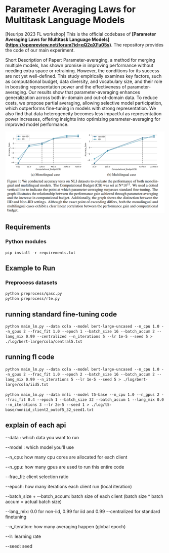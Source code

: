 # Parameter Averaging Laws for Multitask Language Models

[Neurips 2023 FL workshop] This is the official codebase of **[Parameter Averaging Laws for Multitask Language Models] (https://openreview.net/forum?id=qQ2qXFu05s)**. The repository provides the code of our main experiment. 

Short Description of Paper: Parameter-averaging, a method for merging multiple models, has shown promise in improving performance without needing extra space or retraining. However, the conditions for its success are not yet well-defined. This study empirically examines key factors, such as computational budget, data diversity, and vocabulary size, and their role in boosting representation power and the effectiveness of parameter-averaging. Our results show that parameter-averaging enhances generalization across both in-domain and out-of-domain data. To reduce costs, we propose partial averaging, allowing selective model participation, which outperforms fine-tuning in models with strong representation. We also find that data heterogeneity becomes less impactful as representation power increases, offering insights into optimizing parameter-averaging for improved model performance.

<img src="./github_etri_nlp.png" width="1000"/>

## Requirements
### Python modules
```
pip install -r requirements.txt
```

## Example to Run
### Preprocess datasets
```
python preprocess/qasc.py
python preprocess/rte.py
```

## running standard fine-tuning code
```
python main_lm.py --data cola --model bert-large-uncased --n_cpu 1.0 --n_gpus 2 --frac_fit 1.0 --epoch 1 --batch_size 16 --batch_accum 2 --lang_mix 0.99 --centralized --n_iterations 5 --lr 1e-5 --seed 5 > ./log/bert-large/cola/central5.txt
```
## running fl code 
```
python main_lm.py --data cola --model bert-large-uncased --n_cpu 1.0 --n_gpus 2 --frac_fit 1.0 --epoch 2 --batch_size 16 --batch_accum 2 --lang_mix 0.99 --n_iterations 5 --lr 1e-5 --seed 5 > ./log/bert-large/cola/iid5.txt

python main_lm.py --data mnli --model t5-base --n_cpu 1.0 --n_gpus 2 --frac_fit 0.4 --epoch 1 --batch_size 32 --batch_accum 1 --lang_mix 0.0 --n_iterations 3 --lr 2e-5 --seed 1 > ./log/t5-base/noniid_client2_outof5_32_seed1.txt

```

## explain of each api

--data : which data you want to run

--model : which model you'll use

--n_cpu: how many cpu cores are allocated for each client

--n_gpu: how many gpus are used to run this entire code

--frac_fit: client selection ratio

--epoch: how many iterations each client run (local iteration)

--batch_size + --batch_accum: batch size of each client (batch size * batch accum = actual batch size)

--lang_mix: 0.0 for non-iid, 0.99 for iid and 0.99 --centralized for standard finetuning

--n_iteration: how many averaging happen (global epoch)

--lr: learning rate

--seed: seed

